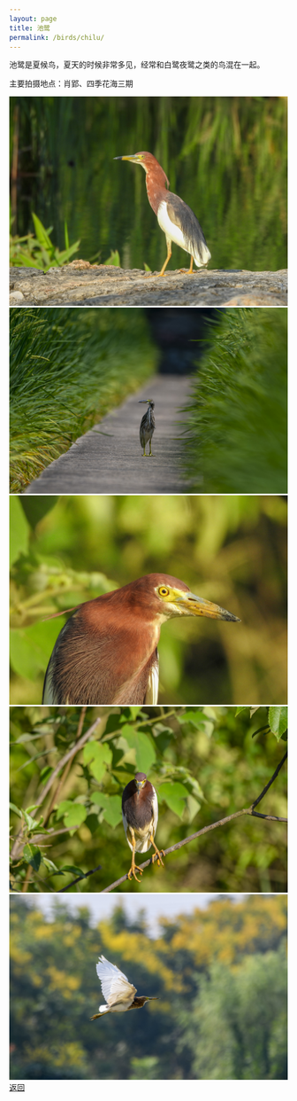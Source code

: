 ```yaml
---
layout: page
title: 池鹭
permalink: /birds/chilu/
---
```

池鹭是夏候鸟，夏天的时候非常多见，经常和白鹭夜鹭之类的鸟混在一起。

主要拍摄地点：肖郢、四季花海三期

![](../picture/池鹭/DSCN2235.jpg)
![](../picture/池鹭/DSC_6917-NEF_DxO_DeepPRIME.jpg)
![](../picture/池鹭/DSCN9526.jpg)
![](../picture/池鹭/DSC_5152-NEF_DxO_DeepPRIME.jpg)
![](../picture/池鹭/DSC_7872-NEF_DxO_DeepPRIME.jpg)
[返回](../../)
